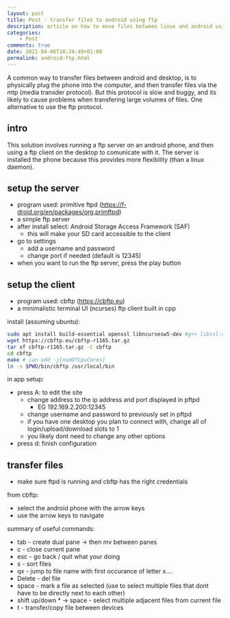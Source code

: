 ```yaml
---
layout: post
title: Post - transfer files to android using ftp
description: article on how to move files between linux and android using ftp
categories:
    - Post
comments: true
date: 2021-04-06T18:24:49+01:00
permalink: android-ftp.html
---
```


A common way to transfer files between android and desktop, is to physically plug the phone into the computer, and then transfer files via the mtp (media transder protocol). But this protocol is slow and buggy, and its likely to cause problems when transfering large volumes of files. One alternative to use the ftp protocol.

## intro

This solution involves running a ftp server on an android phone, and then using a ftp client on the desktop to comunicate with it. The server is installed the phone because this provides more flexibility (than a linux daemon).

## setup the server
- program used: primitive ftpd (https://f-droid.org/en/packages/org.primftpd)
- a simple ftp server
- after install select: Android Storage Access Framework (SAF)
    - this will make your SD card accessible to the client
- go to settings
    - add a username and password
    - change port if needed (default is 12345)
- when you want to run the ftp server, press the play button

## setup the client
- program used: cbftp (https://cbftp.eu)
- a minimalistic terminal UI (ncurses) ftp client built in cpp

install (assuming ubuntu):
```sh
sudo apt install build-essential openssl libncursesw5-dev #g++ libssl-dev libncursesw5-dev
wget https://cbftp.eu/cbftp-r1165.tar.gz
tar xf cbftp-r1165.tar.gz -C cbftp
cd cbftp
make # can add -j[numOfCpuCores]
ln -s $PWD/bin/cbftp /usr/local/bin
```
in app setup:
- press A: to edit the site
    - change address to the ip address and port displayed in pftpd
        - EG 192.169.2.200:12345
    - change username and password to previously set in pftpd
    - if you have one desktop you plan to connect with, change all of login/upload/download slots to 1
    - you likely dont need to change any other options
- press d: finish configuration

## transfer files
- make sure ftpd is running and cbftp has the right credentials

from cbftp:
- select the android phone with the arrow keys
- use the arrow keys to navigate

summary of useful commands:
- tab - create dual pane -> then mv between panes
- c - close current pane
- esc - go back / quit what your doing
- s - sort files
- qx - jump to file name with first occurance of letter x....
- Delete - del file
- space - mark a file as selected (use to select multiple files that dont have to be directly next to each other)
- shift up/down * -> space - select multiple adjacent files from current file
- t - transfer/copy file between devices
